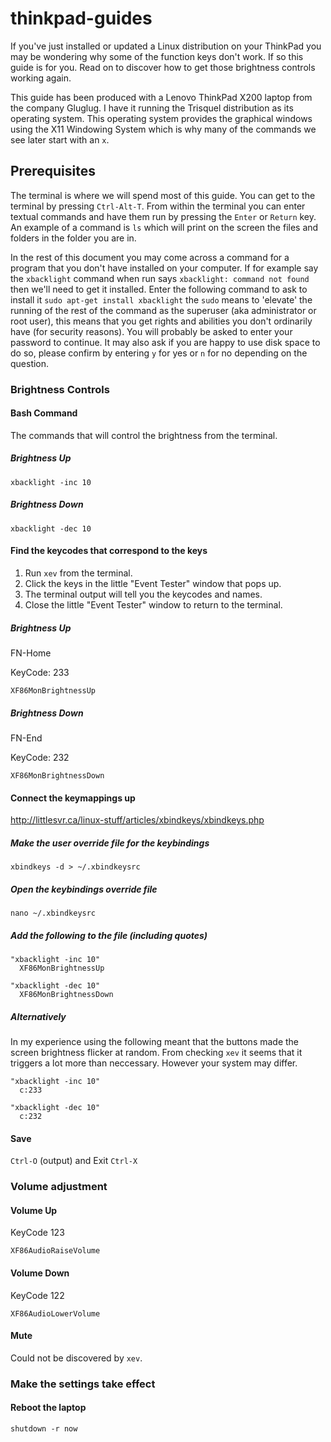 # thinkpad-guides
If you've just installed or updated a Linux distribution on your ThinkPad you may be wondering why some of the function keys don't work.
If so this guide is for you.
Read on to discover how to get those brightness controls working again.

This guide has been produced with a Lenovo ThinkPad X200 laptop from the company Gluglug.
I have it running the Trisquel distribution as its operating system.
This operating system provides the graphical windows using the X11 Windowing System which is why many of the commands we see later start with an `x`.

## Prerequisites
The terminal is where we will spend most of this guide.
You can get to the terminal by pressing `Ctrl-Alt-T`.
From within the terminal you can enter textual commands and have them run by pressing the `Enter` or `Return` key.
An example of a command is `ls` which will print on the screen the files and folders in the folder you are in.

In the rest of this document you may come across a command for a program that you don't have installed on your computer.
If for example say the `xbacklight` command when run says `xbacklight: command not found` then we'll need to get it installed.
Enter the following command to ask to install it `sudo apt-get install xbacklight` the `sudo` means to 'elevate' the running of the rest of the command as the superuser (aka administrator or root user), this means that you get rights and abilities you don't ordinarily have (for security reasons).
You will probably be asked to enter your password to continue.
It may also ask if you are happy to use disk space to do so, please confirm by entering `y` for yes or `n` for no depending on the question.

### Brightness Controls

#### Bash Command
The commands that will control the brightness from the terminal.

##### Brightness Up
```xbacklight -inc 10```

##### Brightness Down
```xbacklight -dec 10```

#### Find the keycodes that correspond to the keys

1. Run ```xev``` from the terminal.
2. Click the keys in the little "Event Tester" window that pops up.
3. The terminal output will tell you the keycodes and names.
4. Close the little "Event Tester" window to return to the terminal.

##### Brightness Up
FN-Home

KeyCode: 233

```XF86MonBrightnessUp```

##### Brightness Down
FN-End

KeyCode: 232

```XF86MonBrightnessDown```

#### Connect the keymappings up

http://littlesvr.ca/linux-stuff/articles/xbindkeys/xbindkeys.php

##### Make the user override file for the keybindings
```xbindkeys -d > ~/.xbindkeysrc```

##### Open the keybindings override file
```nano ~/.xbindkeysrc```

##### Add the following to the file (including quotes)

```
"xbacklight -inc 10"
  XF86MonBrightnessUp

"xbacklight -dec 10"
  XF86MonBrightnessDown
```

##### Alternatively
In my experience using the following meant that the buttons made the screen brightness flicker at random.
From checking `xev` it seems that it triggers a lot more than neccessary. However your system may differ.
```
"xbacklight -inc 10"
  c:233

"xbacklight -dec 10"
  c:232
```

#### Save
```Ctrl-O``` (output) and Exit ```Ctrl-X```

### Volume adjustment

#### Volume Up
KeyCode 123

```XF86AudioRaiseVolume```

#### Volume Down
KeyCode 122

```XF86AudioLowerVolume```

#### Mute
Could not be discovered by ```xev```.

### Make the settings take effect

#### Reboot the laptop

```shutdown -r now```
